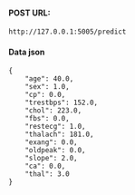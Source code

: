 #### POST URL:
```
http://127.0.0.1:5005/predict
```

#### Data json
````
{
    "age": 40.0,
    "sex": 1.0,
    "cp": 0.0,
    "trestbps": 152.0,
    "chol": 223.0,
    "fbs": 0.0,
    "restecg": 1.0,
    "thalach": 181.0,
    "exang": 0.0,
    "oldpeak": 0.0,
    "slope": 2.0,
    "ca": 0.0,
    "thal": 3.0
}
````

